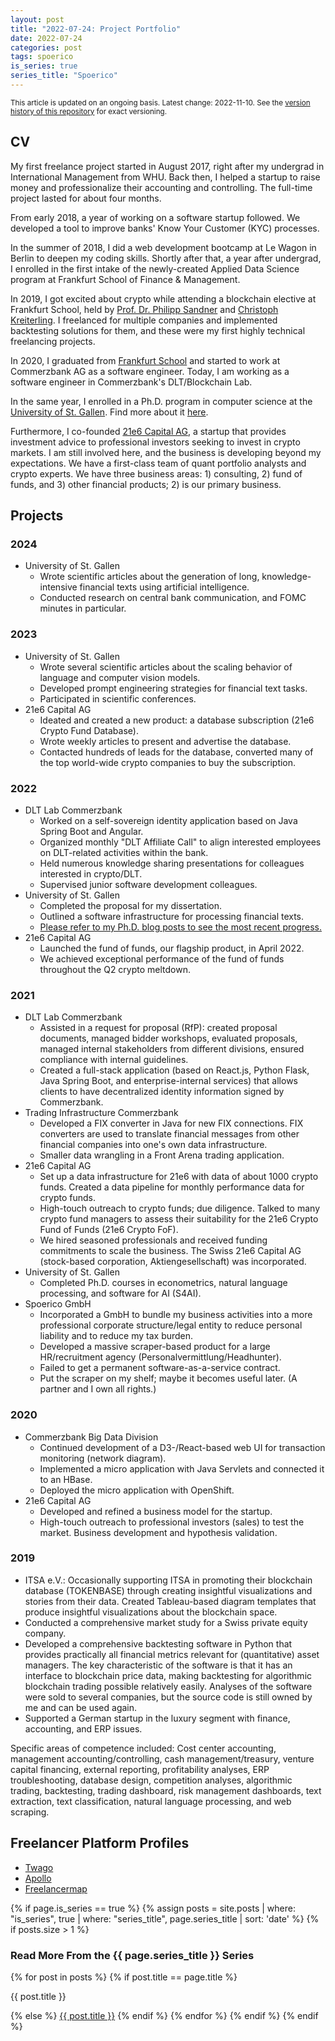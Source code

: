 ```yaml
---
layout: post
title: "2022-07-24: Project Portfolio"
date: 2022-07-24
categories: post
tags: spoerico
is_series: true
series_title: "Spoerico"
---
```

<sub>This article is updated on an ongoing basis. Latest change: 2022-11-10. See the [version history of this repository](https://github.com/janspoerer/janspoerer.github.io/blob/main/_posts/2022-07-24-project-portfolio.markdown) for exact versioning.</sub>

## CV

My first freelance project started in August 2017, right after my undergrad in International Management from WHU. Back then, I helped a startup to raise money and professionalize their accounting and controlling. The full-time project lasted for about four months.

From early 2018, a year of working on a software startup followed. We developed a tool to improve banks' Know Your Customer (KYC) processes.

In the summer of 2018, I did a web development bootcamp at Le Wagon in Berlin to deepen my coding skills. Shortly after that, a year after undergrad, I enrolled in the first intake of the newly-created Applied Data Science program at Frankfurt School of Finance & Management.

In 2019, I got excited about crypto while attending a blockchain elective at Frankfurt School, held by [Prof. Dr. Philipp Sandner](https://www.linkedin.com/in/philippsandner/) and [Christoph Kreiterling](https://www.linkedin.com/in/christoph-kreiterling/). I freelanced for multiple companies and implemented backtesting solutions for them, and these were my first highly technical freelancing projects.

In 2020, I graduated from [Frankfurt School](https://www.frankfurt-school.de/en/home/programmes/master/data-science) and started to work at Commerzbank AG as a software engineer. Today, I am working as a software engineer in Commerzbank's DLT/Blockchain Lab.

In the same year, I enrolled in a Ph.D. program in computer science at the [University of St. Gallen](https://ics.unisg.ch/chair-ds-nlp-handschuh/). Find more about it [here](/phdstudies).

Furthermore, I co-founded [21e6 Capital AG](https://assets.21e6.io/), a startup that provides investment advice to professional investors seeking to invest in crypto markets. I am still involved here, and the business is developing beyond my expectations. We have a first-class team of quant portfolio analysts and crypto experts. We have three business areas: 1) consulting, 2) fund of funds, and 3) other financial products; 2) is our primary business.

## Projects

### 2024

* University of St. Gallen
    * Wrote scientific articles about the generation of long, knowledge-intensive financial texts using artificial intelligence.
    * Conducted research on central bank communication, and FOMC minutes in particular.

### 2023

* University of St. Gallen
    * Wrote several scientific articles about the scaling behavior of language and computer vision models.
    * Developed prompt engineering strategies for financial text tasks.
    * Participated in scientific conferences.
* 21e6 Capital AG
    * Ideated and created a new product: a database subscription (21e6 Crypto Fund Database).
    * Wrote weekly articles to present and advertise the database.
    * Contacted hundreds of leads for the database, converted many of the top world-wide crypto companies to buy the subscription.

### 2022

* DLT Lab Commerzbank
    * Worked on a self-sovereign identity application based on Java Spring Boot and Angular.
    * Organized monthly "DLT Affiliate Call" to align interested employees on DLT-related activities within the bank.
    * Held numerous knowledge sharing presentations for colleagues interested in crypto/DLT.
    * Supervised junior software development colleagues.
* University of St. Gallen
    * Completed the proposal for my dissertation.
    * Outlined a software infrastructure for processing financial texts.
    * [Please refer to my Ph.D. blog posts to see the most recent progress.](https://janspoerer.github.io/post/2022/08/20/nlpjourney-1-of-75.html)
* 21e6 Capital AG
    * Launched the fund of funds, our flagship product, in April 2022.
    * We achieved exceptional performance of the fund of funds throughout the Q2 crypto meltdown.

### 2021

* DLT Lab Commerzbank
    * Assisted in a request for proposal (RfP): created proposal documents, managed bidder workshops, evaluated proposals, managed internal stakeholders from different divisions, ensured compliance with internal guidelines.
    * Created a full-stack application (based on React.js, Python Flask, Java Spring Boot, and enterprise-internal services) that allows clients to have decentralized identity information signed by Commerzbank.
* Trading Infrastructure Commerzbank
    * Developed a FIX converter in Java for new FIX connections. FIX converters are used to translate financial messages from other financial companies into one's own data infrastructure.
    * Smaller data wrangling in a Front Arena trading application.
* 21e6 Capital AG
    * Set up a data infrastructure for 21e6 with data of about 1000 crypto funds. Created a data pipeline for monthly performance data for crypto funds.
    * High-touch outreach to crypto funds; due diligence. Talked to many crypto fund managers to assess their suitability for the 21e6 Crypto Fund of Funds (21e6 Crypto FoF).
    * We hired seasoned professionals and received funding commitments to scale the business. The Swiss 21e6 Capital AG (stock-based corporation, Aktiengesellschaft) was incorporated.
* University of St. Gallen
    * Completed Ph.D. courses in econometrics, natural language processing, and software for AI (S4AI).
* Spoerico GmbH
    * Incorporated a GmbH to bundle my business activities into a more professional corporate structure/legal entity to reduce personal liability and to reduce my tax burden.
    * Developed a massive scraper-based product for a large HR/recruitment agency (Personalvermittlung/Headhunter).
    * Failed to get a permanent software-as-a-service contract.
    * Put the scraper on my shelf; maybe it becomes useful later. (A partner and I own all rights.)

### 2020

* Commerzbank Big Data Division
    * Continued development of a D3-/React-based web UI for transaction monitoring (network diagram).
    * Implemented a micro application with Java Servlets and connected it to an HBase.
    * Deployed the micro application with OpenShift.
* 21e6 Capital AG
    * Developed and refined a business model for the startup.
    * High-touch outreach to professional investors (sales) to test the market. Business development and hypothesis validation.

### 2019

* ITSA e.V.: Occasionally supporting ITSA in promoting their blockchain database (TOKENBASE) through creating insightful visualizations and stories from their data. Created Tableau-based diagram templates that produce insightful visualizations about the blockchain space.
* Conducted a comprehensive market study for a Swiss private equity company.
* Developed a comprehensive backtesting software in Python that provides practically all financial metrics relevant for (quantitative) asset managers. The key characteristic of the software is that it has an interface to blockchain price data, making backtesting for algorithmic blockchain trading possible relatively easily. Analyses of the software were sold to several companies, but the source code is still owned by me and can be used again.
* Supported a German startup in the luxury segment with finance, accounting, and ERP issues.

Specific areas of competence included: Cost center accounting, management accounting/controlling, cash management/treasury, venture capital financing, external reporting, profitability analyses, ERP troubleshooting, database design, competition analyses, algorithmic trading, backtesting, trading dashboard, risk management dashboards, text extraction, text classification, natural language processing, and web scraping.

## Freelancer Platform Profiles

* [Twago](https://www.twago.de/p/jan-sporer/433005/)
* [Apollo](https://www.apollo.io/companies/Jan-Sp-rer-Consulting/5e57ec274a6b110001ead30e)
* [Freelancermap](https://www.freelancermap.de/profile/139240/)

{% if page.is_series == true %}
    {% assign posts = site.posts | where: "is_series", true | where: "series_title", page.series_title | sort: 'date' %}
    {% if posts.size > 1 %}

<h3 class="text-success p-3 pb-0">Read More From the {{ page.series_title }} Series</h3>
        {% for post in posts %}
                {% if post.title == page.title %}
<p class="nav-link bullet-pointer mb-0">{{ post.title }}</p>
                {% else %}
<a class="nav-link bullet-hash" href="{{ post.url }}">{{ post.title }}</a>
                {% endif %}
        {% endfor %}
    {% endif %}
{% endif %}

